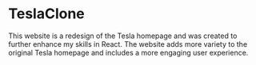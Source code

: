 # TeslaClone

This website is a redesign of the Tesla homepage and was created to further enhance my skills in React. The website adds more variety to the original Tesla homepage and includes a more engaging user experience.
